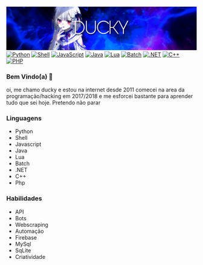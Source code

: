 <img src='banner.jpg' alt="banner"></img>
[![Python](https://img.shields.io/badge/-Python-blue?style=flat&logo=python)](link_para_python)
[![Shell](https://img.shields.io/badge/-Shell-black?style=flat&logo=gnu-bash)](link_para_shell)
[![JavaScript](https://img.shields.io/badge/-JavaScript-yellow?style=flat&logo=javascript)](link_para_javascript)
[![Java](https://img.shields.io/badge/-Java-red?style=flat&logo=java)](link_para_java)
[![Lua](https://img.shields.io/badge/-Lua-blueviolet?style=flat&logo=lua)](link_para_lua)
[![Batch](https://img.shields.io/badge/-Batch-green?style=flat&logo=batch)](link_para_batch)
[![.NET](https://img.shields.io/badge/-.NET-purple?style=flat&logo=.net)](link_para_dotnet)
[![C++](https://img.shields.io/badge/-C++-blue?style=flat&logo=c%2B%2B)](link_para_cplusplus)
[![PHP](https://img.shields.io/badge/-PHP-purple?style=flat&logo=php)](link_para_php)

### Bem Vindo(a) 🦆

oi, me chamo ducky e estou na internet desde 2011
comecei na area da programação/hacking em 2017/2018 e
me esforcei bastante para aprender tudo que sei hoje. Pretendo não parar


### Linguagens
- Python
- Shell
- Javascript
- Java
- Lua
- Batch
- .NET
- C++
- Php

### Habilidades
- API
- Bots
- Webscraping
- Automação
- Firebase
- MySql
- SqLite
- Criatividade
